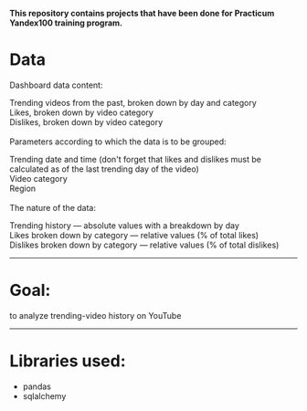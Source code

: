 **This repository contains projects that have been done for Practicum Yandex100 training program.**

# Data<br>

Dashboard data content:<br>

Trending videos from the past, broken down by day and category<br>
Likes, broken down by video category<br>
Dislikes, broken down by video category<br>
<br>
Parameters according to which the data is to be grouped:<br>

Trending date and time (don't forget that likes and dislikes must be calculated as of the last trending day of the video)<br>
Video category<br>
Region<br>
<br>
The nature of the data:<br>

Trending history — absolute values with a breakdown by day<br>
Likes broken down by category — relative values (% of total likes)<br>
Dislikes broken down by category — relative values (% of total dislikes)<br>
____

# Goal:<br>
to analyze trending-video history on YouTube
____

# Libraries used:<br>
- pandas<br>
- sqlalchemy
